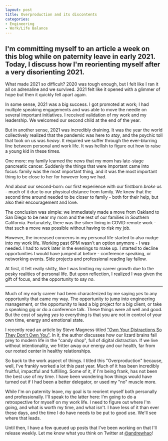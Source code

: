 ```yaml
---
layout: post
title: Overproduction and its discontents
categories:
- Engineering
- Work/Life Balance
---
```


<h2 class="intro">I'm committing myself to an article a week on this blog while on paternity leave in early 2021. Today, I discuss how I'm reorienting myself after a very disorienting 2021.</h2>

What made 2021 so difficult? 2020 was tough enough, but I felt like I ran it all on adrenaline and we survived. 2021 felt like it opened with a glimmer of hope but then it quickly fell apart again.

In some sense, 2021 was a big success. I got promoted at work; I had multiple speaking engagements and was able to move the needle on several important initiatives. I received validation of my work and my leadership. We welcomed our second child at the end of the year.

But in another sense, 2021 was incredibly draining. It was the year the world collectively realized that the pandemic was here to *stay*, and the psychic toll that took on us was *heavy*. It required we suffer through the ever-blurring line between personal and work life. It was hellish to figure out how to raise a young kid in these times.

One more: my family learned the news that my mom has late-stage pancreatic cancer. Suddenly the things that were important came into focus: family was the most important thing, and it was the most important thing to be close to her for however long we had.

And about our second-born: our first experience with our firstborn *broke* us - much of it due to our physical distance from family. We knew that the second time around needed to be closer to family - both for their help, but also their encouragement and love.

The conclusion was simple: we immediately made a move from Oakland to San Diego to be near my mom and the rest of our families in Southern California. Fortunately, there was the silver lining in COVID remote work - that such a move was possible without having to risk my job.

However, the increased concerns in my personal life started to also nudge into my work life. Working past 6PM wasn't an option anymore - I was needed. I had to work later in the evenings to make up. I started to decline opportunities I would have jumped at before - conference speaking, or networking events. Side projects and professional reading lay fallow.

At first, it felt really shitty, like I was limiting my career growth due to the pesky realities of personal life. But upon reflection, I realized I was given the gift of focus, and the opportunity to say *no*.

---

Much of my early career had been characterized by me saying *yes* to any opportunity that came my way. The opportunity to jump into engineering management, or the opportunity to lead a big project for a big client, or take a speaking gig or do a conference talk. These things were all well and good. But the cost of saying *yes* to everything is that you are not in control of your own time, energy and emotional state. 

I recently read an article by Steve Magness titled ["Own Your Distractions So They Don't Own You"](https://thegrowtheq.com/own-your-distractions-so-they-dont-own-you/). In it, the author discusses how our lizard brains fall prey to modern life in the "candy shop", full of digital distraction. If we live without intentionality, we fritter away our energy and our health, far from our rooted center in healthy relationships.

So back to the work aspect of things. I titled this "Overproduction" because, well, I've frankly worked a lot this past year. Much of it has been incredibly fruitful, impactful and fulfilling. Some of it, if I'm being frank, has not been the best use of my time. I have been wondering how things would have turned out if I had been a better delegator, or used my "no" muscle more.

While I'm on paternity leave, my goal is to reorient myself both personally and professionally. I'll speak to the latter here: I'm going to do a retrospective for myself on my work life. I need to figure out where I'm going, and what is worth my time, and what isn't. I have less of it than ever these days, and the time I do have needs to be put to good use. We'll see where that leads.

Until then, I have a few queued up posts that I've been working on that I'll release weekly. Let me know what you think on Twitter at [@andrewhao](https://www.twitter.com/andrewhao)!
